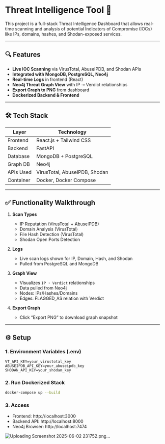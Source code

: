 # Threat Intelligence Tool 🚨

This project is a full-stack Threat Intelligence Dashboard that allows real-time scanning and analysis of potential Indicators of Compromise (IOCs) like IPs, domains, hashes, and Shodan-exposed services.

---

## 🔍 Features
- **Live IOC Scanning** via VirusTotal, AbuseIPDB, and Shodan APIs
- **Integrated with MongoDB, PostgreSQL, Neo4j**
- **Real-time Logs** in frontend (React)
- **Neo4j Threat Graph View** with IP ➝ Verdict relationships
- **Export Graph to PNG** from dashboard
- **Dockerized Backend & Frontend**

---

## 🛠️ Tech Stack

| Layer       | Technology                   |
|-------------|-------------------------------|
| Frontend    | React.js + Tailwind CSS       |
| Backend     | FastAPI                       |
| Database    | MongoDB + PostgreSQL          |
| Graph DB    | Neo4j                         |
| APIs Used   | VirusTotal, AbuseIPDB, Shodan |
| Container   | Docker, Docker Compose        |

---

## ✅ Functionality Walkthrough

1. **Scan Types**
   - IP Reputation (VirusTotal + AbuseIPDB)
   - Domain Analysis (VirusTotal)
   - File Hash Detection (VirusTotal)
   - Shodan Open Ports Detection

2. **Logs**
   - Live scan logs shown for IP, Domain, Hash, and Shodan
   - Pulled from PostgreSQL and MongoDB

3. **Graph View**
   - Visualizes `IP ➝ Verdict` relationships
   - Data pulled from Neo4j
   - Nodes: IPs/Hashes/Domains
   - Edges: FLAGGED_AS relation with Verdict

4. **Export Graph**
   - Click “Export PNG” to download graph snapshot

---

## ⚙️ Setup

### 1. Environment Variables (.env)
```
VT_API_KEY=your_virustotal_key
ABUSEIPDB_API_KEY=your_abuseipdb_key
SHODAN_API_KEY=your_shodan_key
```

### 2. Run Dockerized Stack
```bash
docker-compose up --build
```

### 3. Access
- Frontend: http://localhost:3000
- Backend API: http://localhost:8000
- Neo4j Browser: http://localhost:7474


![Uploading Screenshot 2025-06-02 231752.png…]()


